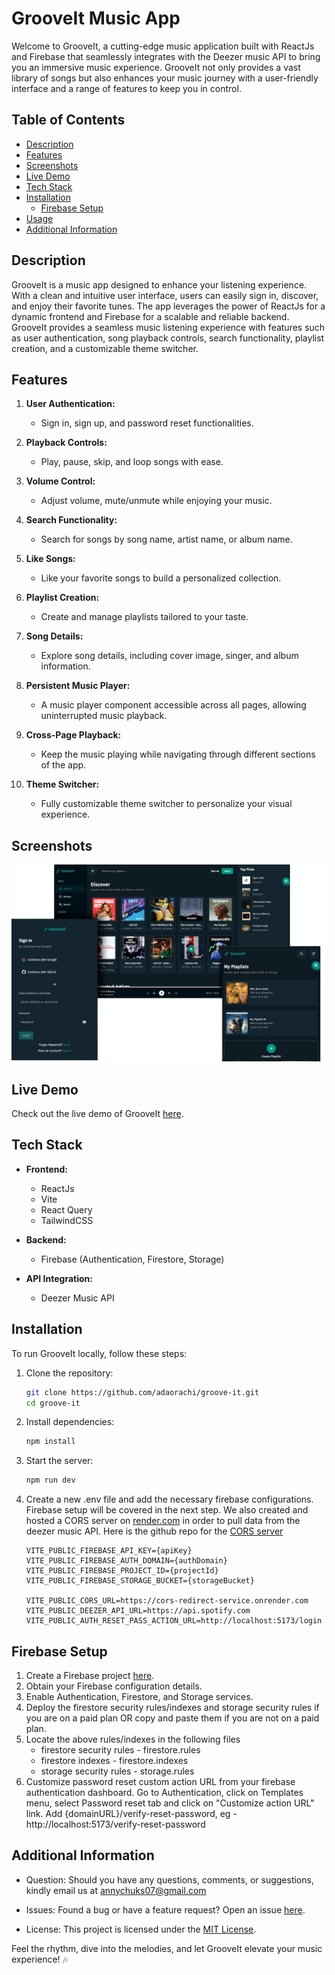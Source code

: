 # GrooveIt Music App

Welcome to GrooveIt, a cutting-edge music application built with ReactJs and Firebase that seamlessly integrates with the Deezer music API to bring you an immersive music experience.
GrooveIt not only provides a vast library of songs but also enhances your music journey with a user-friendly interface and a range of features to keep you in control.

## Table of Contents

- [Description](#description)
- [Features](#features)
- [Screenshots](#screenshots)
- [Live Demo](#live-demo)
- [Tech Stack](#tech-stack)
- [Installation](#installation)
  - [Firebase Setup](#firebase-setup)
- [Usage](#usage)
- [Additional Information](#additional-information)

## Description

GrooveIt is a music app designed to enhance your listening experience. With a clean and intuitive user interface, users can easily sign in, discover, and enjoy their favorite tunes. The app leverages the power of ReactJs for a dynamic frontend and Firebase for a scalable and reliable backend. <br />
GrooveIt provides a seamless music listening experience with features such as user authentication, song playback controls, search functionality, playlist creation, and a customizable theme switcher.

## Features

1. **User Authentication:**

   - Sign in, sign up, and password reset functionalities.

2. **Playback Controls:**

   - Play, pause, skip, and loop songs with ease.

3. **Volume Control:**

   - Adjust volume, mute/unmute while enjoying your music.

4. **Search Functionality:**

   - Search for songs by song name, artist name, or album name.

5. **Like Songs:**

   - Like your favorite songs to build a personalized collection.

6. **Playlist Creation:**

   - Create and manage playlists tailored to your taste.

7. **Song Details:**

   - Explore song details, including cover image, singer, and album information.

8. **Persistent Music Player:**

   - A music player component accessible across all pages, allowing uninterrupted music playback.

9. **Cross-Page Playback:**

   - Keep the music playing while navigating through different sections of the app.

10. **Theme Switcher:**
    - Fully customizable theme switcher to personalize your visual experience.

## Screenshots

<img src="public/assets/images/screenshots/image.png"/>

## Live Demo

Check out the live demo of GrooveIt [here](https://groov.netlify.app/).

## Tech Stack

- **Frontend:**

  - ReactJs
  - Vite
  - React Query
  - TailwindCSS

- **Backend:**

  - Firebase (Authentication, Firestore, Storage)

- **API Integration:**
  - Deezer Music API

## Installation

To run GrooveIt locally, follow these steps:

1. Clone the repository:

   ```bash
   git clone https://github.com/adaorachi/groove-it.git
   cd groove-it
   ```

2. Install dependencies:

   ```bash
   npm install
   ```

3. Start the server:

   ```bash
   npm run dev
   ```

4. Create a new .env file and add the necessary firebase configurations. Firebase setup will be covered in the next step. We also created and hosted a CORS server on [render.com](https://render.com/) in order to pull data from the deezer music API. Here is the github repo for the [CORS server](https://github.com/adaorachi/cors/)

   ```
   VITE_PUBLIC_FIREBASE_API_KEY={apiKey}
   VITE_PUBLIC_FIREBASE_AUTH_DOMAIN={authDomain}
   VITE_PUBLIC_FIREBASE_PROJECT_ID={projectId}
   VITE_PUBLIC_FIREBASE_STORAGE_BUCKET={storageBucket}

   VITE_PUBLIC_CORS_URL=https://cors-redirect-service.onrender.com
   VITE_PUBLIC_DEEZER_API_URL=https://api.spotify.com
   VITE_PUBLIC_AUTH_RESET_PASS_ACTION_URL=http://localhost:5173/login
   ```

## Firebase Setup

1. Create a Firebase project [here](https://firebase.google.com/).
2. Obtain your Firebase configuration details.
3. Enable Authentication, Firestore, and Storage services.
4. Deploy the firestore security rules/indexes and storage security rules if you are on a paid plan OR copy and paste them if you are not on a paid plan.
5. Locate the above rules/indexes in the following files
   - firestore security rules - firestore.rules
   - firestore indexes - firestore.indexes
   - storage security rules - storage.rules
6. Customize password reset custom action URL from your firebase authentication dashboard. Go to Authentication, click on Templates menu, select Password reset tab and click on "Customize action URL" link. Add {domainURL}/verify-reset-password, eg - http://localhost:5173/verify-reset-password

## Additional Information

- Question: Should you have any questions, comments, or suggestions, kindly email us at [annychuks07@gmail.com](mailto:annychuks07@gmail.com)

- Issues: Found a bug or have a feature request? Open an issue [here](https://github.com/adaorachi/groove-it/issues).

- License: This project is licensed under the [MIT License](/LICENSE.txt).

Feel the rhythm, dive into the melodies, and let GrooveIt elevate your music experience! 🎶
